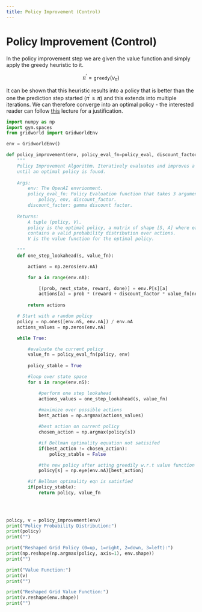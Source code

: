```yaml
---
title: Policy Improvement (Control)
---
```


# Policy Improvement (Control)

In the policy improvement step we are given the value function and simply apply the greedy heuristic to it.

$$\pi^\prime = \mathtt{greedy}(v_\pi)$$

It can be shown that this heuristic results into a policy that is better than the one the prediction step started ($\pi^\prime \ge \pi$) and this extends into multiple iterations. We can therefore converge into an optimal policy - the interested reader can follow [this](https://www.youtube.com/watch?v=Nd1-UUMVfz4&list=PLqYmG7hTraZDM-OYHWgPebj2MfCFzFObQ&index=3) lecture for a justification. 



```python
import numpy as np
import gym.spaces
from gridworld import GridworldEnv

env = GridworldEnv()

def policy_improvement(env, policy_eval_fn=policy_eval, discount_factor=1.0):
    """
    Policy Improvement Algorithm. Iteratively evaluates and improves a policy
    until an optimal policy is found.
    
    Args:
        env: The OpenAI envrionment.
        policy_eval_fn: Policy Evaluation function that takes 3 arguments:
            policy, env, discount_factor.
        discount_factor: gamma discount factor.
        
    Returns:
        A tuple (policy, V). 
        policy is the optimal policy, a matrix of shape [S, A] where each state s
        contains a valid probability distribution over actions.
        V is the value function for the optimal policy.
       
    """
    def one_step_lookahead(s, value_fn):

        actions = np.zeros(env.nA)

        for a in range(env.nA):

            [(prob, next_state, reward, done)] = env.P[s][a]
            actions[a] = prob * (reward + discount_factor * value_fn[next_state])
            
        return actions

    # Start with a random policy
    policy = np.ones([env.nS, env.nA]) / env.nA
    actions_values = np.zeros(env.nA)

    while True:

        #evaluate the current policy
        value_fn = policy_eval_fn(policy, env)
       
        policy_stable = True

        #loop over state space
        for s in range(env.nS):

            #perform one step lookahead
            actions_values = one_step_lookahead(s, value_fn)
            
        	#maximize over possible actions 
            best_action = np.argmax(actions_values)

            #best action on current policy
            chosen_action = np.argmax(policy[s])

    		#if Bellman optimality equation not satisifed
            if(best_action != chosen_action):
                policy_stable = False

            #the new policy after acting greedily w.r.t value function
            policy[s] = np.eye(env.nA)[best_action]

        #if Bellman optimality eqn is satisfied
        if(policy_stable):
            return policy, value_fn

    
    

policy, v = policy_improvement(env)
print("Policy Probability Distribution:")
print(policy)
print("")

print("Reshaped Grid Policy (0=up, 1=right, 2=down, 3=left):")
print(np.reshape(np.argmax(policy, axis=1), env.shape))
print("")

print("Value Function:")
print(v)
print("")

print("Reshaped Grid Value Function:")
print(v.reshape(env.shape))
print("")
```
